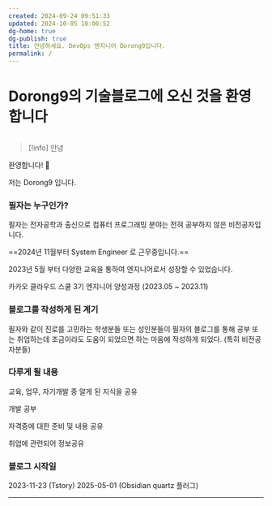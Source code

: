 ```yaml
---
created: 2024-09-24 09:51:33
updated: 2024-10-05 10:00:52
dg-home: true
dg-publish: true
title: 안녕하세요. DevOps 엔지니어 Dorong9입니다.
permalink: /
---
```


# Dorong9의 기술블로그에 오신 것을 환영합니다
```table-of-contents
```
> [!info]
> 안녕

환영합니다! 👋

저는 Dorong9 입니다.

### 필자는 누구인가?

필자는 전자공학과 출신으로 컴퓨터 프로그래밍 분야는 전혀 공부하지 않은 비전공자입니다.

==2024년 11월부터 System Engineer 로 근무중입니다.==

2023년 5월 부터 다양한 교육을 통하여 엔지니어로서 성장할 수 있었습니다.

카카오 클라우드 스쿨 3기 엔지니어 양성과정 (2023.05 ~ 2023.11)

### 블로그를 작성하게 된 계기

필자와 같이 진로를 고민하는 학생분들 또는 성인분들이 필자의 블로그를 통해 공부 또는 취업하는데 조금이라도 도움이 되었으면 하는 마음에 작성하게 되었다. (특히 비전공자분들)

### 다루게 될 내용

교육, 업무, 자기개발 중 알게 된 지식을 공유

개발 공부

자격증에 대한 준비 및 내용 공유

취업에 관련되어 정보공유

### 블로그 시작일

2023-11-23 (Tstory)
2025-05-01 (Obsidian quartz 플러그)

---
